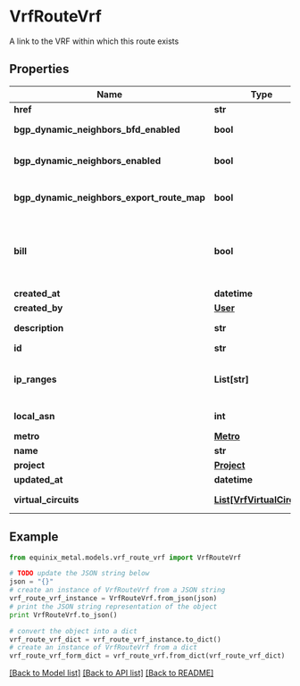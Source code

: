 # VrfRouteVrf

A link to the VRF within which this route exists

## Properties
Name | Type | Description | Notes
------------ | ------------- | ------------- | -------------
**href** | **str** |  | 
**bgp_dynamic_neighbors_bfd_enabled** | **bool** | Toggle BFD on dynamic bgp neighbors sessions | [optional] 
**bgp_dynamic_neighbors_enabled** | **bool** | Toggle to enable the dynamic bgp neighbors feature on the VRF | [optional] 
**bgp_dynamic_neighbors_export_route_map** | **bool** | Toggle to export the VRF route-map to the dynamic bgp neighbors | [optional] 
**bill** | **bool** | True if the VRF is being billed. Usage will start when the first VRF Virtual Circuit is active, and will only stop when the VRF has been deleted. | [optional] [default to False]
**created_at** | **datetime** |  | [optional] 
**created_by** | [**User**](User.md) |  | [optional] 
**description** | **str** | Optional field that can be set to describe the VRF | [optional] 
**id** | **str** |  | [optional] 
**ip_ranges** | **List[str]** | A list of CIDR network addresses. Like [\&quot;10.0.0.0/16\&quot;, \&quot;2001:d78::/56\&quot;]. | [optional] 
**local_asn** | **int** | A 4-byte ASN associated with the VRF. | [optional] 
**metro** | [**Metro**](Metro.md) |  | [optional] 
**name** | **str** |  | [optional] 
**project** | [**Project**](Project.md) |  | [optional] 
**updated_at** | **datetime** |  | [optional] 
**virtual_circuits** | [**List[VrfVirtualCircuit]**](VrfVirtualCircuit.md) | Virtual circuits that are in the VRF | [optional] 

## Example

```python
from equinix_metal.models.vrf_route_vrf import VrfRouteVrf

# TODO update the JSON string below
json = "{}"
# create an instance of VrfRouteVrf from a JSON string
vrf_route_vrf_instance = VrfRouteVrf.from_json(json)
# print the JSON string representation of the object
print VrfRouteVrf.to_json()

# convert the object into a dict
vrf_route_vrf_dict = vrf_route_vrf_instance.to_dict()
# create an instance of VrfRouteVrf from a dict
vrf_route_vrf_form_dict = vrf_route_vrf.from_dict(vrf_route_vrf_dict)
```
[[Back to Model list]](../README.md#documentation-for-models) [[Back to API list]](../README.md#documentation-for-api-endpoints) [[Back to README]](../README.md)


